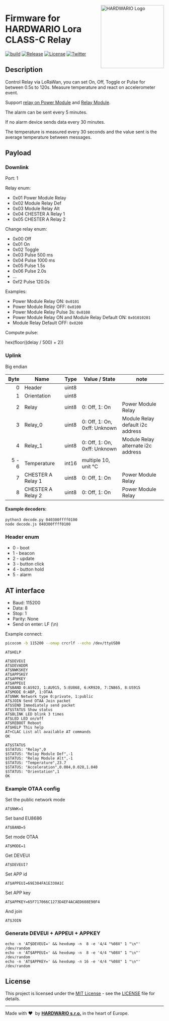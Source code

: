<a href="https://www.hardwario.com/"><img src="https://www.hardwario.com/ci/assets/hw-logo.svg" width="200" alt="HARDWARIO Logo" align="right"></a>

# Firmware for HARDWARIO Lora CLASS-C Relay

[![build](https://github.com/hardwario/twr-lora-class-c-relay/actions/workflows/main.yml/badge.svg)](https://github.com/hardwario/twr-lora-class-c-relay/actions/workflows/main.yml)
[![Release](https://img.shields.io/github/release/hardwario/twr-lora-class-c-relay.svg)](https://github.com/hardwario/twr-lora-class-c-relay/releases)
[![License](https://img.shields.io/github/license/hardwario/twr-lora-class-c-relay.svg)](https://github.com/hardwario/twr-lora-class-c-relay/blob/master/LICENSE)
[![Twitter](https://img.shields.io/twitter/follow/hardwario_en.svg?style=social&label=Follow)](https://twitter.com/hardwario_en)

## Description

Control Relay via LoRaWan, you can set On, Off, Toggle or Pulse for between 0.5s to 120s. Measure temperature and react on accelerometer event.

Support [relay on Power Module](https://shop.hardwario.com/power-module) and [Relay Module](https://shop.hardwario.com/relay-module/).

The alarm can be sent every 5 minutes.

If no alarm device sends data every 30 minutes.

The temperature is measured every 30 seconds and the value sent is the average temperature between messages.

## Payload

### Downlink

Port: 1

Relay enum:
* 0x01 Power Module Relay
* 0x02 Module Relay Def
* 0x03 Module Relay Alt
* 0x04 CHESTER A Relay 1
* 0x05 CHESTER A Relay 2

Change relay enum:
* 0x00 Off
* 0x01 On
* 0x02 Toggle
* 0x03 Pulse 500 ms
* 0x04 Pulse 1000 ms
* 0x05 Pulse 1.5s
* 0x06 Pulse 2.0s
* ...
* 0xf2 Pulse 120.0s


Examples:

* Power Module Relay ON: `0x0101`
* Power Module Relay OFF: `0x0100`
* Power Module Relay Pulse 3s: `0x0108`
* Power Module Relay ON and Module Relay Default ON: `0x01010201`
* Module Relay Default OFF: `0x0200`

Compute pulse:

hex(floor((delay / 500) + 2))

### Uplink

Big endian

| Byte    | Name        | Type   |  Value / State | note
| ------: | ----------- | ------ | -------- | -------
|       0 | Header      | uint8  |          |
|       1 | Orientation | uint8  |          |
|       2 | Relay | uint8   |  0: Off, 1: On  | Power Module Relay
|       3 | Relay_0 | uint8 | 0: Off, 1: On, 0xff: Unknown | Module Relay default i2c address
|       4 | Relay_1 | uint8 |  0: Off, 1: On, 0xff: Unknown | Module Relay alternate i2c address
|  5 -  6 | Temperature | int16  | multiple 10, unit °C |
|       7 | CHESTER A Relay 1 | uint8   |  0: Off, 1: On  | Power Module Relay
|       8 | CHESTER A Relay 2 | uint8   |  0: Off, 1: On  | Power Module Relay
#### Example decoders:

```
python3 decode.py 040300ffff0100
node decode.js 040300ffff0100
```

### Header enum

* 0 - boot
* 1 - beacon
* 2 - update
* 3 - button click
* 4 - button hold
* 5 - alarm

## AT interface

* Baud: 115200
* Data: 8
* Stop: 1
* Parity: None
* Send on enter: LF (\n)

Example connect:
```sh
picocom -b 115200 --omap crcrlf --echo /dev/ttyUSB0
```

```
AT$HELP
```
```
AT$DEVEUI
AT$DEVADDR
AT$NWKSKEY
AT$APPSKEY
AT$APPKEY
AT$APPEUI
AT$BAND 0:AS923, 1:AU915, 5:EU868, 6:KR920, 7:IN865, 8:US915
AT$MODE 0:ABP, 1:OTAA
AT$NWK Network type 0:private, 1:public
AT$JOIN Send OTAA Join packet
AT$SEND Immediately send packet
AT$STATUS Show status
AT$BLINK LED blink 3 times
AT$LED LED on/off
AT$REBOOT Reboot
AT$HELP This help
AT+CLAC List all available AT commands
OK
```

```
AT$STATUS
$STATUS: "Relay",0
$STATUS: "Relay Module Def",-1
$STATUS: "Relay Module Alt",-1
$STATUS: "Temperature",23.7
$STATUS: "Acceleration",0.004,0.028,1.040
$STATUS: "Orientation",1
OK
```

### Example OTAA config

Set the public network mode
```
AT$NWK=1
```

Set band EU8686
```
AT$BAND=5
```

Set mode OTAA
```
AT$MODE=1
```

Get DEVEUI
```
AT$DEVEUI?
```

Set APP id
```
AT$APPEUI=69E304FA1E330A1C
```

Set APP key
```
AT$APPKEY=65F717066C1273D4EF4ACAED608E90F4
```

And join
```
AT$JOIN
```

### Generate DEVEUI + APPEUI + APPKEY

```
echo -n 'AT$DEVEUI=' && hexdump -n  8 -e '4/4 "%08X" 1 "\n"' /dev/random
echo -n 'AT$APPEUI=' && hexdump -n  8 -e '4/4 "%08X" 1 "\n"' /dev/random
echo -n 'AT$APPKEY=' && hexdump -n 16 -e '4/4 "%08X" 1 "\n"' /dev/random
```

## License

This project is licensed under the [MIT License](https://opensource.org/licenses/MIT/) - see the [LICENSE](LICENSE) file for details.

---

Made with &#x2764;&nbsp; by [**HARDWARIO s.r.o.**](https://www.hardwario.com/) in the heart of Europe.
